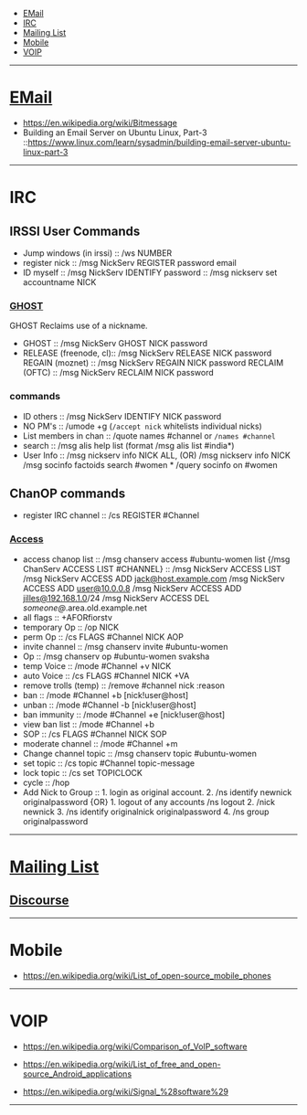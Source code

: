 + [EMail](#email)
+ [IRC](#irc)
+ [Mailing List](#mailing-list)
+ [Mobile](#mobile)
+ [VOIP](#voip)

----

# [EMail](https://en.wikipedia.org/wiki/Comparison_of_webmail_providers)
+ https://en.wikipedia.org/wiki/Bitmessage
+ Building an Email Server on Ubuntu Linux, Part-3 ::https://www.linux.com/learn/sysadmin/building-email-server-ubuntu-linux-part-3

----


# IRC 

## IRSSI User Commands
+ Jump windows (in irssi) :: /ws NUMBER
+ register nick         :: /msg NickServ REGISTER password email
+ ID myself             :: /msg NickServ IDENTIFY password
                        :: /msg nickserv set accountname NICK 

### [GHOST](https://toxin.jottit.com/freenode_nickserv_commands#ns09)
GHOST Reclaims use of a nickname.
+ GHOST                 :: /msg NickServ GHOST NICK password
+ RELEASE (freenode, cl):: /msg NickServ RELEASE NICK password
  REGAIN (moznet)       :: /msg NickServ REGAIN NICK password
  RECLAIM (OFTC)        :: /msg NickServ RECLAIM NICK password

### commands 
+ ID others             :: /msg NickServ IDENTIFY NICK password
+ NO PM's               :: /umode +g (`/accept nick` whitelists individual nicks)
+ List members in chan  :: /quote names #channel or `/names #channel`
+ search                :: /msg alis help list  (format /msg alis list #india*)
+ User Info             :: /msg nickserv info NICK ALL, (OR) /msg nickserv info NICK
                           /msg socinfo factoids search #women * 
                           /query socinfo on #women

## ChanOP commands
+ register IRC channel  :: /cs REGISTER #Channel

### [Access](https://toxin.jottit.com/freenode_nickserv_commands#ns18)
+ access chanop list    :: /msg chanserv access #ubuntu-women list {/msg ChanServ ACCESS LIST #CHANNEL}
                        :: /msg NickServ ACCESS LIST
                           /msg NickServ ACCESS ADD jack@host.example.com
                           /msg NickServ ACCESS ADD user@10.0.0.8
                           /msg NickServ ACCESS ADD jilles@192.168.1.0/24
                           /msg NickServ ACCESS DEL *someone@*.area.old.example.net 
+ all flags             :: +AFORfiorstv
+ temporary Op          :: /op NICK
+ perm Op               :: /cs FLAGS #Channel NICK AOP
+ invite channel        :: /msg chanserv invite #ubuntu-women 
+ Op                    :: /msg chanserv op #ubuntu-women svaksha
+ temp Voice            :: /mode #Channel +v NICK
+ auto Voice            :: /cs FLAGS #Channel NICK +VA
+ remove trolls (temp)  :: /remove #channel nick :reason      
+ ban                   :: /mode #Channel +b [nick!user@host]
+ unban                 :: /mode #Channel -b [nick!user@host]
+ ban immunity          :: /mode #Channel +e [nick!user@host]
+ view ban list         :: /mode #Channel +b
+ SOP                   :: /cs FLAGS #Channel NICK SOP
+ moderate channel      :: /mode #Channel +m
+ Change channel topic  :: /msg chanserv topic #ubuntu-women <add-foo-bar-topic-here>
+ set topic             :: /cs topic #Channel topic-message
+ lock topic            :: /cs set TOPICLOCK
+ cycle                 :: /hop
+ Add Nick to Group     :: 1. login as original account.
                           2. /ns identify newnick originalpassword
                           {OR}
                           1. logout of any accounts /ns logout
                           2. /nick newnick
                           3. /ns identify originalnick originalpassword
                           4. /ns group originalpassword
                           
 

----

# [Mailing List](https://en.wikipedia.org/wiki/Category:Free_mailing_list_software)

## [Discourse](https://en.wikipedia.org/wiki/Discourse_%28software%29)

----

# Mobile
+ https://en.wikipedia.org/wiki/List_of_open-source_mobile_phones

----

# VOIP
+ https://en.wikipedia.org/wiki/Comparison_of_VoIP_software 

+ https://en.wikipedia.org/wiki/List_of_free_and_open-source_Android_applications
+ https://en.wikipedia.org/wiki/Signal_%28software%29

----
